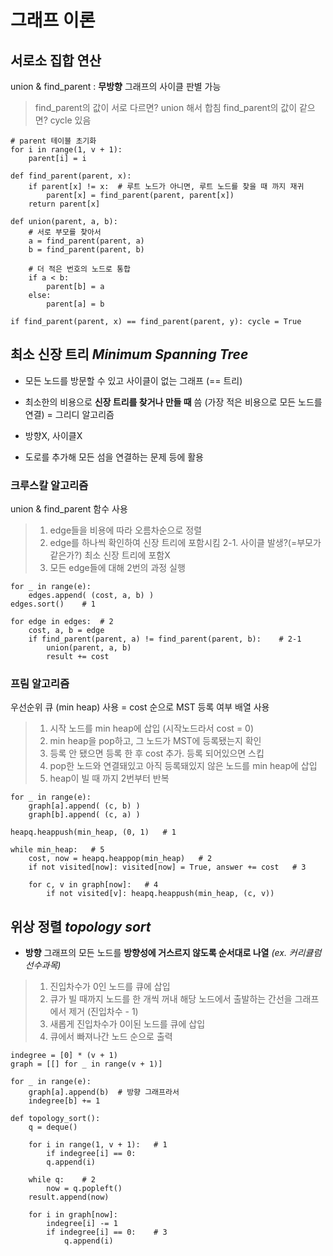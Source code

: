 # 그래프 이론
## 서로소 집합 연산
union & find_parent : **무방향** 그래프의 사이클 판별 가능
> find_parent의 값이 서로 다르면? union 해서 합침
> find_parent의 값이 같으면? cycle 있음

    # parent 테이블 초기화
    for i in range(1, v + 1):
	    parent[i] = i
	    
    def find_parent(parent, x):
	    if parent[x] != x:	# 루트 노드가 아니면, 루트 노드를 찾을 때 까지 재귀
		    parent[x] = find_parent(parent, parent[x])
	    return parent[x]

    def union(parent, a, b):
	    # 서로 부모를 찾아서
	    a = find_parent(parent, a)
	    b = find_parent(parent, b)
		
	    # 더 적은 번호의 노드로 통합
	    if a < b:
		    parent[b] = a
	    else:
		    parent[a] = b

    if find_parent(parent, x) == find_parent(parent, y): cycle = True 

## 최소 신장 트리 *Minimum Spanning Tree*
- 모든 노드를 방문할 수 있고 사이클이 없는 그래프 (== 트리)
- 최소한의 비용으로 **신장 트리를 찾거나 만들 때** 씀
(가장 적은 비용으로 모든 노드를 연결) = 그리디 알고리즘
-  방향X, 사이클X

- 도로를 추가해 모든 섬을 연결하는 문제 등에 활용

### 크루스칼 알고리즘
union & find_parent 함수 사용
> 1. edge들을 비용에 따라 오름차순으로 정렬
> 2. edge를 하나씩 확인하여 신장 트리에 포함시킴 
> 2-1. 사이클 발생?(=부모가 같은가?) 최소 신장 트리에 포함X
> 3. 모든 edge들에 대해 2번의 과정 실행

    for _ in range(e):
	    edges.append( (cost, a, b) )
	edges.sort()	# 1

	for edge in edges:	# 2
		cost, a, b = edge
		if find_parent(parent, a) != find_parent(parent, b):	# 2-1
			union(parent, a, b)	
			result += cost
### 프림 알고리즘
우선순위 큐 (min heap) 사용 = cost 순으로
MST 등록 여부 배열 사용
> 1. 시작 노드를 min heap에 삽입 (시작노드라서 cost = 0)
> 2. min heap을 pop하고, 그 노드가 MST에 등록됐는지 확인
> 3. 등록 안 됐으면 등록 한 후 cost 추가. 등록 되어있으면 스킵 
> 4.  pop한 노드와 연결돼있고 아직 등록돼있지 않은 노드를 min heap에 삽입
> 5. heap이 빌 때 까지 2번부터 반복 

    for _ in range(e):
	    graph[a].append( (c, b) )
	    graph[b].append( (c, a) )
	
	heapq.heappush(min_heap, (0, 1)   # 1

	while min_heap:   # 5
		cost, now = heapq.heappop(min_heap)   # 2
		if not visited[now]: visited[now] = True, answer += cost   # 3

		for c, v in graph[now]:   # 4
			if not visited[v]: heapq.heappush(min_heap, (c, v))
    
	
## 위상 정렬 *topology sort*
- **방향** 그래프의 모든 노드를 **방향성에 거스르지 않도록 순서대로 나열** 
*(ex. 커리큘럼 선수과목)* 
> 1. 진입차수가 0인 노드를 큐에 삽입
> 2. 큐가 빌 때까지 노드를 한 개씩 꺼내 해당 노드에서 출발하는 간선을  그래프에서 제거 (진입차수 - 1)
> 3. 새롭게 진입차수가 0이된 노드를 큐에 삽입
> 4. 큐에서 빠져나간 노드 순으로 출력

	indegree = [0] * (v + 1)
	graph = [[] for _ in range(v + 1)]
	
	for _ in range(e):
	    graph[a].append(b)	# 방향 그래프라서
	    indegree[b] += 1

    def topology_sort():
	    q = deque()
	    
	    for i in range(1, v + 1):	# 1
	    	if indegree[i] == 0:
		    q.append(i)
	
	    while q:	# 2
	        now = q.popleft()
		result.append(now)
			
		for i in graph[now]:
		    indegree[i] -= 1
		    if indegree[i] == 0:	# 3
		        q.append(i)
